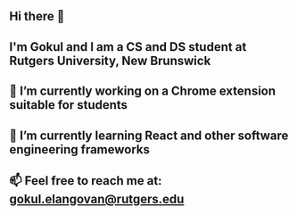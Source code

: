 ## Hi there 👋

## I'm Gokul and I am a CS and DS student at Rutgers University, New Brunswick

## 🔭 I’m currently working on a Chrome extension suitable for students

## 🌱 I’m currently learning React and other software engineering frameworks

## 📫 Feel free to reach me at: gokul.elangovan@rutgers.edu


<!--
**egokul71435/egokul71435** is a ✨ _special_ ✨ repository because its `README.md` (this file) appears on your GitHub profile.

Here are some ideas to get you started:

- 🔭 I’m currently working on ...
- 🌱 I’m currently learning ...
- 👯 I’m looking to collaborate on ...
- 🤔 I’m looking for help with ...
- 💬 Ask me about ...
- 📫 How to reach me: ...
- 😄 Pronouns: ...
- ⚡ Fun fact: ...
-->
